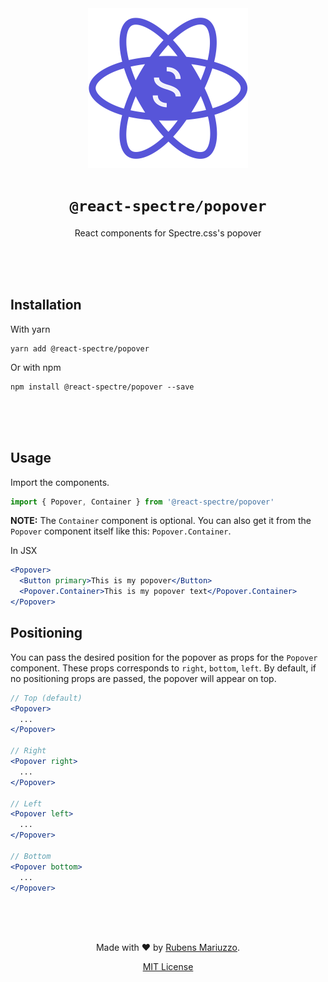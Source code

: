 <div align=center>
<img src="assets/react-spectre-logo.png" width="256" height="256">

# `@react-spectre/popover`

React components for Spectre.css's popover

<br><br><br>

</div>

## Installation

With yarn

```shell
yarn add @react-spectre/popover
```

Or with npm

```shell
npm install @react-spectre/popover --save
```

<br><br><br>

## Usage

Import the components.

```js
import { Popover, Container } from '@react-spectre/popover'
```

**NOTE:** The `Container` component is optional. You can also get it from the `Popover` component itself like this: `Popover.Container`.

In JSX

```jsx
<Popover>
  <Button primary>This is my popover</Button>
  <Popover.Container>This is my popover text</Popover.Container>
</Popover>
```

## Positioning

You can pass the desired position for the popover as props for the `Popover` component. These props corresponds to `right`, `bottom`, `left`. By default, if no positioning props are passed, the popover will appear on top.

```jsx
// Top (default)
<Popover>
  ...
</Popover>

// Right
<Popover right>
  ...
</Popover>

// Left
<Popover left>
  ...
</Popover>

// Bottom
<Popover bottom>
  ...
</Popover>
```

<div align=center>
<br><br><br>

Made with :heart: by [Rubens Mariuzzo](https://github.com/rmariuzzo).

[MIT License](LICENSE)

</div>
